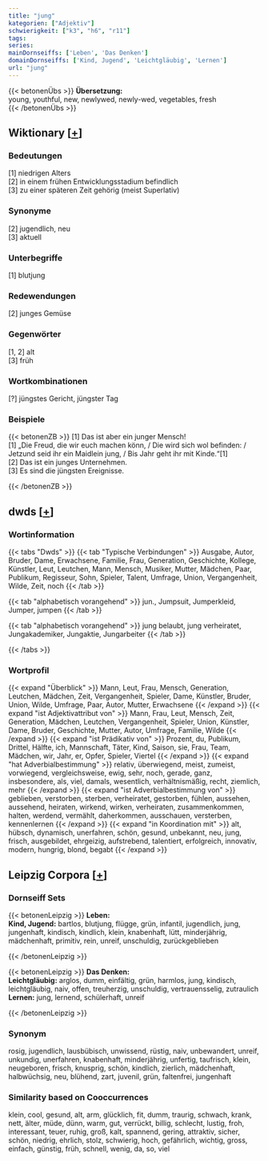 ```yaml
---
title: "jung"
kategorien: ["Adjektiv"]
schwierigkeit: ["k3", "h6", "r11"]
tags:
series:
mainDornseiffs: ['Leben', 'Das Denken']
domainDornseiffs: ['Kind, Jugend', 'Leichtgläubig', 'Lernen']
url: "jung"
---
```


{{< betonenÜbs >}}
**Übersetzung:**  
young, youthful, new, newlywed, newly-wed, vegetables, fresh  
{{< /betonenÜbs >}}

## Wiktionary [[+](https://de.wiktionary.org/wiki/jung)]

### Bedeutungen
[1] niedrigen Alters  
[2] in einem frühen Entwicklungsstadium befindlich  
[3] zu einer späteren Zeit gehörig (meist Superlativ)  

### Synonyme
[2] jugendlich, neu  
[3] aktuell  

### Unterbegriffe
[1] blutjung  

### Redewendungen
[2] junges Gemüse  

### Gegenwörter
[1, 2] alt  
[3] früh  

### Wortkombinationen
[?] jüngstes Gericht, jüngster Tag  

### Beispiele
{{< betonenZB >}}
[1] Das ist aber ein junger Mensch!  
[1] „Die Freud, die wir euch machen könn, / Die wird sich wol befinden: / Jetzund seid ihr ein Maidlein jung, / Bis Jahr geht ihr mit Kinde.“[1]  
[2] Das ist ein junges Unternehmen.  
[3] Es sind die jüngsten Ereignisse.  

{{< /betonenZB >}}


## dwds [[+](https://www.dwds.de/wb/jung)]

### Wortinformation
{{< tabs "Dwds" >}}
{{< tab "Typische Verbindungen" >}}
Ausgabe, Autor, Bruder, Dame, Erwachsene, Familie, Frau, Generation, Geschichte, Kollege, Künstler, Leut, Leutchen, Mann, Mensch, Musiker, Mutter, Mädchen, Paar, Publikum, Regisseur, Sohn, Spieler, Talent, Umfrage, Union, Vergangenheit, Wilde, Zeit, noch
{{< /tab >}}

{{< tab "alphabetisch vorangehend" >}}
jun., Jumpsuit, Jumperkleid, Jumper, jumpen
{{< /tab >}}

{{< tab "alphabetisch vorangehend" >}}
jung belaubt, jung verheiratet, Jungakademiker, Jungaktie, Jungarbeiter
{{< /tab >}}

{{< /tabs >}}

### Wortprofil
{{< expand "Überblick" >}} Mann, Leut, Frau, Mensch, Generation, Leutchen, Mädchen, Zeit, Vergangenheit, Spieler, Dame, Künstler, Bruder, Union, Wilde, Umfrage, Paar, Autor, Mutter, Erwachsene {{< /expand >}}
{{< expand "ist Adjektivattribut von" >}} Mann, Frau, Leut, Mensch, Zeit, Generation, Mädchen, Leutchen, Vergangenheit, Spieler, Union, Künstler, Dame, Bruder, Geschichte, Mutter, Autor, Umfrage, Familie, Wilde {{< /expand >}}
{{< expand "ist Prädikativ von" >}} Prozent, du, Publikum, Drittel, Hälfte, ich, Mannschaft, Täter, Kind, Saison, sie, Frau, Team, Mädchen, wir, Jahr, er, Opfer, Spieler, Viertel {{< /expand >}}
{{< expand "hat Adverbialbestimmung" >}} relativ, überwiegend, meist, zumeist, vorwiegend, vergleichsweise, ewig, sehr, noch, gerade, ganz, insbesondere, als, viel, damals, wesentlich, verhältnismäßig, recht, ziemlich, mehr {{< /expand >}}
{{< expand "ist Adverbialbestimmung von" >}} geblieben, verstorben, sterben, verheiratet, gestorben, fühlen, aussehen, aussehend, heiraten, wirkend, wirken, verheiraten, zusammenkommen, halten, werdend, vermählt, daherkommen, ausschauen, versterben, kennenlernen {{< /expand >}}
{{< expand "in Koordination mit" >}} alt, hübsch, dynamisch, unerfahren, schön, gesund, unbekannt, neu, jung, frisch, ausgebildet, ehrgeizig, aufstrebend, talentiert, erfolgreich, innovativ, modern, hungrig, blond, begabt {{< /expand >}}

## Leipzig Corpora [[+](https://corpora.uni-leipzig.de/en/res?word=jung&corpusId=deu_newscrawl-public_2018)]

### Dornseiff Sets
{{< betonenLeipzig >}}
**Leben:**  
**Kind, Jugend:** bartlos, blutjung, flügge, grün, infantil, jugendlich, jung, jungenhaft, kindisch, kindlich, klein, knabenhaft, lütt, minderjährig, mädchenhaft, primitiv, rein, unreif, unschuldig, zurückgeblieben  

{{< /betonenLeipzig >}}


{{< betonenLeipzig >}}
**Das Denken:**  
**Leichtgläubig:** arglos, dumm, einfältig, grün, harmlos, jung, kindisch, leichtgläubig, naiv, offen, treuherzig, unschuldig, vertrauensselig, zutraulich  
**Lernen:** jung, lernend, schülerhaft, unreif  

{{< /betonenLeipzig >}}

### Synonym
rosig, jugendlich, lausbübisch, unwissend, rüstig, naiv, unbewandert, unreif, unkundig, unerfahren, knabenhaft, minderjährig, unfertig, taufrisch, klein, neugeboren, frisch, knusprig, schön, kindlich, zierlich, mädchenhaft, halbwüchsig, neu, blühend, zart, juvenil, grün, faltenfrei, jungenhaft


### Similarity based on Cooccurrences
klein, cool, gesund, alt, arm, glücklich, fit, dumm, traurig, schwach, krank, nett, älter, müde, dünn, warm, gut, verrückt, billig, schlecht, lustig, froh, interessant, teuer, ruhig, groß, kalt, spannend, gering, attraktiv, sicher, schön, niedrig, ehrlich, stolz, schwierig, hoch, gefährlich, wichtig, gross, einfach, günstig, früh, schnell, wenig, da, so, viel

